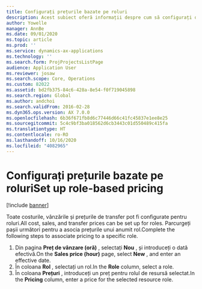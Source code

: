 ```yaml
---
title: Configurați prețurile bazate pe roluri
description: Acest subiect oferă informații despre cum să configurați dimensiunile de preț pentru roluri specifice.
author: Yowelle
manager: AnnBe
ms.date: 09/01/2020
ms.topic: article
ms.prod: ''
ms.service: dynamics-ax-applications
ms.technology: ''
ms.search.form: ProjProjectsListPage
audience: Application User
ms.reviewer: josaw
ms.search.scope: Core, Operations
ms.custom: 82022
ms.assetid: bd2fb375-84c6-428a-8e54-f0f719045898
ms.search.region: Global
ms.author: andchoi
ms.search.validFrom: 2016-02-28
ms.dyn365.ops.version: AX 7.0.0
ms.openlocfilehash: 6b36f671fb8d6c77446d66c41fc45837e1ee8e25
ms.sourcegitcommit: 5c4c9bf3ba018562d6cb3443c01d550489c415fa
ms.translationtype: HT
ms.contentlocale: ro-RO
ms.lasthandoff: 10/16/2020
ms.locfileid: "4082965"
---
```

# <a name="set-up-role-based-pricing"></a><span data-ttu-id="0ca6a-103">Configurați prețurile bazate pe roluri</span><span class="sxs-lookup"><span data-stu-id="0ca6a-103">Set up role-based pricing</span></span>

[!include [banner](../includes/banner.md)]

<span data-ttu-id="0ca6a-104">Toate costurile, vânzările și prețurile de transfer pot fi configurate pentru roluri.</span><span class="sxs-lookup"><span data-stu-id="0ca6a-104">All cost, sales, and transfer prices can be set up for roles.</span></span> <span data-ttu-id="0ca6a-105">Parcurgeți pașii următori pentru a asocia prețurile unui anumit rol.</span><span class="sxs-lookup"><span data-stu-id="0ca6a-105">Complete the following steps to associate pricing to a specific role.</span></span>

1. <span data-ttu-id="0ca6a-106">Din pagina **Preț de vânzare (oră)** , selectați **Nou** , și introduceți o dată efectivă.</span><span class="sxs-lookup"><span data-stu-id="0ca6a-106">On the **Sales price (hour)** page, select **New** , and enter an effective date.</span></span>
2. <span data-ttu-id="0ca6a-107">În coloana **Rol** , selectați un rol.</span><span class="sxs-lookup"><span data-stu-id="0ca6a-107">In the **Role** column, select a role.</span></span>
3. <span data-ttu-id="0ca6a-108">În coloana **Prețuri** , introduceți un preț pentru rolul de resursă selectat.</span><span class="sxs-lookup"><span data-stu-id="0ca6a-108">In the **Pricing** column, enter a price for the selected resource role.</span></span>
